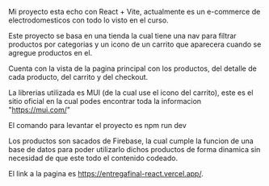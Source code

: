 Mi proyecto esta echo con React + Vite, actualmente es un e-commerce de electrodomesticos con todo lo visto en el curso.

Este proyecto se basa en una tienda la cual tiene una nav para filtrar productos por categorias y un icono de un carrito que aparecera cuando se agregue productos en el.

Cuenta con la vista de la pagina principal con los productos, del detalle de cada producto, del carrito y del checkout.

La librerias utilizada es MUI (de la cual use el icono del carrito), este es el sitio oficial en la cual podes encontrar toda la informacion "https://mui.com/"

El comando para levantar el proyecto es npm run dev

Los productos son sacados de Firebase, la cual cumple la funcion de una base de datos para poder utilizarlo dichos productos de forma dinamica sin necesidad de que este todo el contenido codeado.

El link a la pagina es https://entregafinal-react.vercel.app/.


